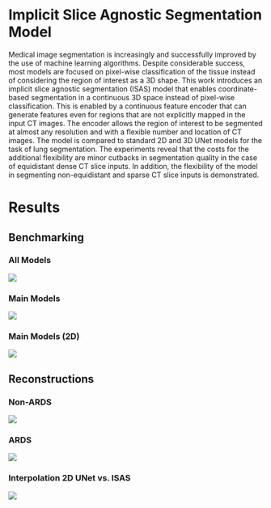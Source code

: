 # Implicit Slice Agnostic Segmentation Model
Medical image segmentation is increasingly and successfully improved by the use of machine learning algorithms. Despite considerable success, most models are focused on pixel-wise classification of the tissue instead of considering the region of interest as a 3D shape. This work introduces an implicit slice agnostic segmentation (ISAS) model that enables coordinate-based segmentation in a continuous 3D space instead of pixel-wise classification. This is enabled by a continuous feature encoder that can generate features even for regions that are not explicitly mapped in the input CT images. The encoder allows the region of interest to be segmented at almost any resolution and with a flexible number and location of CT images. The model is compared to standard 2D and 3D UNet models for the task of lung segmentation. The experiments reveal that the costs for the additional flexibility are minor cutbacks in segmentation quality in the case of equidistant dense CT slice inputs. In addition, the flexibility of the model in segmenting non-equidistant and sparse CT slice inputs is demonstrated.

# Results

## Benchmarking
### All Models
![](figures/Gifs/all_models.gif)
### Main Models
![](figures/Gifs/main_models.gif)
### Main Models (2D)
![](figures/Gifs/main_model_2d.gif)

## Reconstructions
### Non-ARDS
![](figures/interpol6.gif)
### ARDS
![](figures/interpol284.gif)
### Interpolation 2D UNet vs. ISAS
![](figures/isas_unet_compl.gif)
